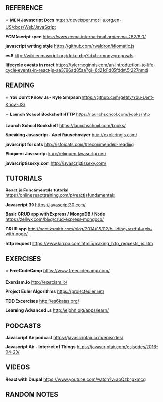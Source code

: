 ## REFERENCE

:star: **MDN Javascript Docs**
https://developer.mozilla.org/en-US/docs/Web/JavaScript

**ECMAscript spec**
https://www.ecma-international.org/ecma-262/6.0/

**javascript writing style**
https://github.com/rwaldron/idiomatic.js

**es6**
http://wiki.ecmascript.org/doku.php?id=harmony:proposals

**lifecycle events in react**
https://tylermcginnis.com/an-introduction-to-life-cycle-events-in-react-js-aa3796ad85aa?gi=6d21d1d05fdd#.5r227nmdj

## READING

:star: **You Don’t Know Js - Kyle Simpson**
https://github.com/getify/You-Dont-Know-JS/

:star: **Launch School Bookshelf HTTP**
https://launchschool.com/books/http

**Launch School Bookshelf**
https://launchschool.com/books/

**Speaking Javascript - Axel Rauschmayer**
http://exploringjs.com/

**javascript for cats**
http://jsforcats.com/#recommended-reading

**Eloquent Javascript**
http://eloquentjavascript.net/

**javascriptissexy.com**
http://javascriptissexy.com/

## TUTORIALS

**React.js Fundamentals tutorial**
https://online.reacttraining.com/p/reactjsfundamentals

**Javascript 30**
https://javascript30.com/

**Basic CRUD app with Express / MongoDB / Node**
https://zellwk.com/blog/crud-express-mongodb/

**CRUD app**
http://scottksmith.com/blog/2014/05/02/building-restful-apis-with-node/

**http request**
https://www.kirupa.com/html5/making_http_requests_js.htm

## EXERCISES

:star: **FreeCodeCamp**
https://www.freecodecamp.com/

**Exercism.io**
http://exercism.io/

**Project Euler Algorithms**
https://projecteuler.net/

**TDD Excercises**
http://es6katas.org/

**Learning Advanced Js**
http://ejohn.org/apps/learn/

## PODCASTS

**Javascript Air podcast**
https://javascriptair.com/episodes/

**Javascript Air - Internet of Things**
https://javascriptair.com/episodes/2016-04-20/

## VIDEOS

**React with Drupal**
https://www.youtube.com/watch?v=aoQzbhgxmcg

## RANDOM NOTES
